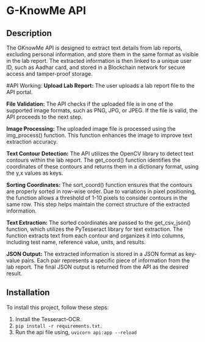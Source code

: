 # G-KnowMe API

## Description

The GKnowMe API is designed to extract text details from lab reports, excluding personal information, and store them in the same format as visible in the lab report. The extracted information is then linked to a unique user ID, such as Aadhar card, and stored in a Blockchain network for secure access and tamper-proof storage.

#API Working:
**Upload Lab Report:** The user uploads a lab report file to the API portal.

**File Validation:** The API checks if the uploaded file is in one of the supported image formats, such as PNG, JPG, or JPEG. If the file is valid, the API proceeds to the next step.

**Image Processing:** The uploaded image file is processed using the img_process() function. This function enhances the image to improve text extraction accuracy.

**Text Contour Detection:** The API utilizes the OpenCV library to detect text contours within the lab report. The get_coord() function identifies the coordinates of these contours and returns them in a dictionary format, using the y,x values as keys.

**Sorting Coordinates:** The sort_coord() function ensures that the contours are properly sorted in row-wise order. Due to variations in pixel positioning, the function allows a threshold of 1-10 pixels to consider contours in the same row. This step helps maintain the correct structure of the extracted information.

**Text Extraction:** The sorted coordinates are passed to the get_csv_json() function, which utilizes the PyTesseract library for text extraction. The function extracts text from each contour and organizes it into columns, including test name, reference value, units, and results.

**JSON Output:** The extracted information is stored in a JSON format as key-value pairs. Each pair represents a specific piece of information from the lab report. The final JSON output is returned from the API as the desired result.



## Installation

To install this project, follow these steps:

1. Install the Tesseract-OCR.
2. `pip install -r requirements.txt`.
4. Run the api file using,
    `uvicorn api:app --reload`


